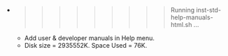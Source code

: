 * >>>>>>>>> Running inst-std-help-manuals-html.sh ...
  * Add user & developer manuals in Help menu.
  * Disk size = 2935552K. Space Used = 76K.

